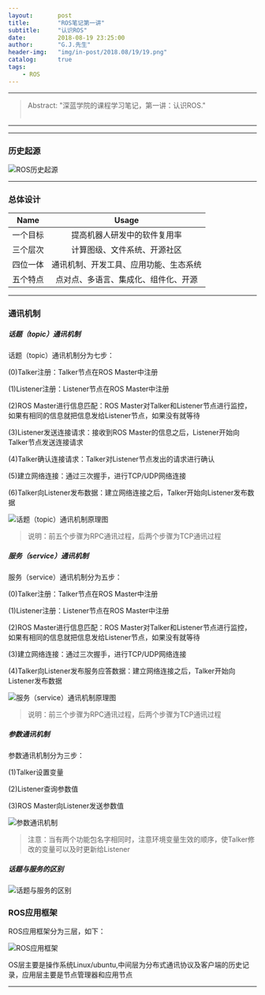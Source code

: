 ```yaml
---
layout:       post
title:        "ROS笔记第一讲"
subtitle:     "认识ROS"
date:         2018-08-19 23:25:00
author:       "G.J.先生"
header-img:   "img/in-post/2018.08/19/19.png"
catalog:      true
tags:
    - ROS
---
```

*****
>Abstract: "深蓝学院的课程学习笔记，第一讲：认识ROS."<br>                                                                                                                                                                                   <br /> 

----------
*************************
### 历史起源
![ROS历史起源](http://pdpv2lxdq.bkt.clouddn.com/1-1.jpg)

*************************
### 总体设计

| Name | Usage |
| -  | :-: |
| 一个目标 | 提高机器人研发中的软件复用率 | 
| 三个层次 | 计算图级、文件系统、开源社区 | 
| 四位一体 | 通讯机制、开发工具、应用功能、生态系统 | 
| 五个特点 | 点对点、多语言、集成化、组件化、开源 | 

*************************
### 通讯机制
##### 话题（topic）通讯机制
话题（topic）通讯机制分为七步：

(0)Talker注册：Talker节点在ROS Master中注册

(1)Listener注册：Listener节点在ROS Master中注册

(2)ROS Master进行信息匹配：ROS Master对Talker和Listener节点进行监控，如果有相同的信息就把信息发给Listener节点，如果没有就等待

(3)Listener发送连接请求：接收到ROS Master的信息之后，Listener开始向Talker节点发送连接请求

(4)Talker确认连接请求：Talker对Listener节点发出的请求进行确认

(5)建立网络连接：通过三次握手，进行TCP/UDP网络连接

(6)Talker向Listener发布数据：建立网络连接之后，Talker开始向Listener发布数据

![话题（topic）通讯机制原理图](http://pdpv2lxdq.bkt.clouddn.com/1-2.jpg)

>说明：前五个步骤为RPC通讯过程，后两个步骤为TCP通讯过程

##### 服务（service）通讯机制
服务（service）通讯机制分为五步：

(0)Talker注册：Talker节点在ROS Master中注册

(1)Listener注册：Listener节点在ROS Master中注册

(2)ROS Master进行信息匹配：ROS Master对Talker和Listener节点进行监控，如果有相同的信息就把信息发给Listener节点，如果没有就等待

(3)建立网络连接：通过三次握手，进行TCP/UDP网络连接

(4)Talker向Listener发布服务应答数据：建立网络连接之后，Talker开始向Listener发布数据

![服务（service）通讯机制原理图](http://pdpv2lxdq.bkt.clouddn.com/1-3.jpg)

>说明：前三个步骤为RPC通讯过程，后两个步骤为TCP通讯过程


##### 参数通讯机制
参数通讯机制分为三步：

(1)Talker设置变量

(2)Listener查询参数值

(3)ROS Master向Listener发送参数值

![参数通讯机制](http://pdpv2lxdq.bkt.clouddn.com/1-4.jpg)

>注意：当有两个功能包名字相同时，注意环境变量生效的顺序，使Talker修改的变量可以及时更新给Listener

##### 话题与服务的区别
![话题与服务的区别](http://pdpv2lxdq.bkt.clouddn.com/1-5.jpg)

### ROS应用框架
ROS应用框架分为三层，如下：

![ROS应用框架](http://pdpv2lxdq.bkt.clouddn.com/1-6.jpg)

OS层主要是操作系统Linux/ubuntu,中间层为分布式通讯协议及客户端的历史记录，应用层主要是节点管理器和应用节点

*************************















